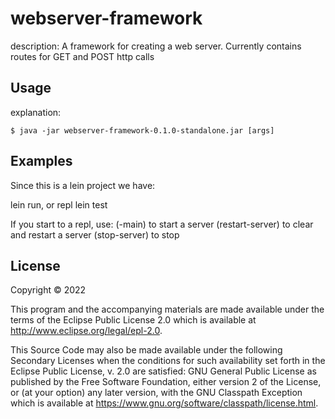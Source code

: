 # webserver-framework

description:
A framework for creating a web server. Currently contains routes for GET and POST http calls

## Usage

explanation:

    $ java -jar webserver-framework-0.1.0-standalone.jar [args]

## Examples

Since this is a lein project we have:

lein run, or repl
lein test

If you start to a repl, use:
(-main) to start a server
(restart-server) to clear and restart a server
(stop-server) to stop


## License

Copyright © 2022 

This program and the accompanying materials are made available under the
terms of the Eclipse Public License 2.0 which is available at
http://www.eclipse.org/legal/epl-2.0.

This Source Code may also be made available under the following Secondary
Licenses when the conditions for such availability set forth in the Eclipse
Public License, v. 2.0 are satisfied: GNU General Public License as published by
the Free Software Foundation, either version 2 of the License, or (at your
option) any later version, with the GNU Classpath Exception which is available
at https://www.gnu.org/software/classpath/license.html.
